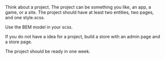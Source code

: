 Think about a project. The project can be something you like, an app, a game, or a site.
The project should have at least two entities, two pages, and one style.scss.

Use the BEM model in your scss.

If you do not have a idea for a project, build a store with an admin page and a store page.

The project should be ready in one week.
